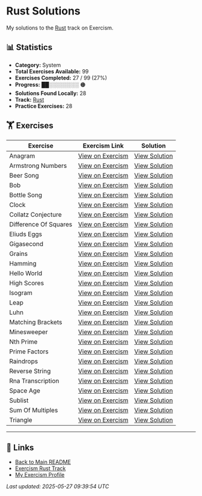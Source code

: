 # Rust Solutions

My solutions to the [Rust](https://exercism.org/tracks/rust) track on Exercism.

## 📊 Statistics

- **Category:** System
- **Total Exercises Available:** 99
- **Exercises Completed:** 27 / 99 (27%)
- **Progress:** ██░░░░░░░░ 🟠
- **Solutions Found Locally:** 28
- **Track:** [Rust](https://exercism.org/tracks/rust)
- **Practice Exercises:** 28

## 🏋️ Exercises

| Exercise | Exercism Link | Solution |
|----------|---------------|----------|
| Anagram | [View on Exercism](https://exercism.org/tracks/rust/exercises/anagram) | [View Solution](anagram/README.md) |
| Armstrong Numbers | [View on Exercism](https://exercism.org/tracks/rust/exercises/armstrong-numbers) | [View Solution](armstrong-numbers/README.md) |
| Beer Song | [View on Exercism](https://exercism.org/tracks/rust/exercises/beer-song) | [View Solution](beer-song/README.md) |
| Bob | [View on Exercism](https://exercism.org/tracks/rust/exercises/bob) | [View Solution](bob/README.md) |
| Bottle Song | [View on Exercism](https://exercism.org/tracks/rust/exercises/bottle-song) | [View Solution](bottle-song/README.md) |
| Clock | [View on Exercism](https://exercism.org/tracks/rust/exercises/clock) | [View Solution](clock/README.md) |
| Collatz Conjecture | [View on Exercism](https://exercism.org/tracks/rust/exercises/collatz-conjecture) | [View Solution](collatz-conjecture/README.md) |
| Difference Of Squares | [View on Exercism](https://exercism.org/tracks/rust/exercises/difference-of-squares) | [View Solution](difference-of-squares/README.md) |
| Eliuds Eggs | [View on Exercism](https://exercism.org/tracks/rust/exercises/eliuds-eggs) | [View Solution](eliuds-eggs/README.md) |
| Gigasecond | [View on Exercism](https://exercism.org/tracks/rust/exercises/gigasecond) | [View Solution](gigasecond/README.md) |
| Grains | [View on Exercism](https://exercism.org/tracks/rust/exercises/grains) | [View Solution](grains/README.md) |
| Hamming | [View on Exercism](https://exercism.org/tracks/rust/exercises/hamming) | [View Solution](hamming/README.md) |
| Hello World | [View on Exercism](https://exercism.org/tracks/rust/exercises/hello-world) | [View Solution](hello-world/README.md) |
| High Scores | [View on Exercism](https://exercism.org/tracks/rust/exercises/high-scores) | [View Solution](high-scores/README.md) |
| Isogram | [View on Exercism](https://exercism.org/tracks/rust/exercises/isogram) | [View Solution](isogram/README.md) |
| Leap | [View on Exercism](https://exercism.org/tracks/rust/exercises/leap) | [View Solution](leap/README.md) |
| Luhn | [View on Exercism](https://exercism.org/tracks/rust/exercises/luhn) | [View Solution](luhn/README.md) |
| Matching Brackets | [View on Exercism](https://exercism.org/tracks/rust/exercises/matching-brackets) | [View Solution](matching-brackets/README.md) |
| Minesweeper | [View on Exercism](https://exercism.org/tracks/rust/exercises/minesweeper) | [View Solution](minesweeper/README.md) |
| Nth Prime | [View on Exercism](https://exercism.org/tracks/rust/exercises/nth-prime) | [View Solution](nth-prime/README.md) |
| Prime Factors | [View on Exercism](https://exercism.org/tracks/rust/exercises/prime-factors) | [View Solution](prime-factors/README.md) |
| Raindrops | [View on Exercism](https://exercism.org/tracks/rust/exercises/raindrops) | [View Solution](raindrops/README.md) |
| Reverse String | [View on Exercism](https://exercism.org/tracks/rust/exercises/reverse-string) | [View Solution](reverse-string/README.md) |
| Rna Transcription | [View on Exercism](https://exercism.org/tracks/rust/exercises/rna-transcription) | [View Solution](rna-transcription/README.md) |
| Space Age | [View on Exercism](https://exercism.org/tracks/rust/exercises/space-age) | [View Solution](space-age/README.md) |
| Sublist | [View on Exercism](https://exercism.org/tracks/rust/exercises/sublist) | [View Solution](sublist/README.md) |
| Sum Of Multiples | [View on Exercism](https://exercism.org/tracks/rust/exercises/sum-of-multiples) | [View Solution](sum-of-multiples/README.md) |
| Triangle | [View on Exercism](https://exercism.org/tracks/rust/exercises/triangle) | [View Solution](triangle/README.md) |

---

## 🔗 Links

- [Back to Main README](../README.md)
- [Exercism Rust Track](https://exercism.org/tracks/rust)
- [My Exercism Profile](https://exercism.org/profiles/princemuel)

*Last updated: 2025-05-27 09:39:54 UTC*
